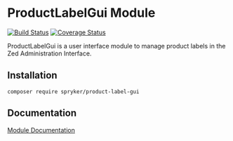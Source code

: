# ProductLabelGui Module
[![Build Status](https://travis-ci.org/spryker/PrductLabelGui.svg)](https://travis-ci.org/spryker/ProductLabelGui)
[![Coverage Status](https://coveralls.io/repos/github/spryker/ProductLabelGui/badge.svg)](https://coveralls.io/github/spryker/ProductLabelGui)

ProductLabelGui is a user interface module to manage product labels in the Zed Administration Interface.

## Installation

```
composer require spryker/product-label-gui
```

## Documentation

[Module Documentation](http://academy.spryker.com/developing_with_spryker/module_guide/products/product_label/product_label.html)

